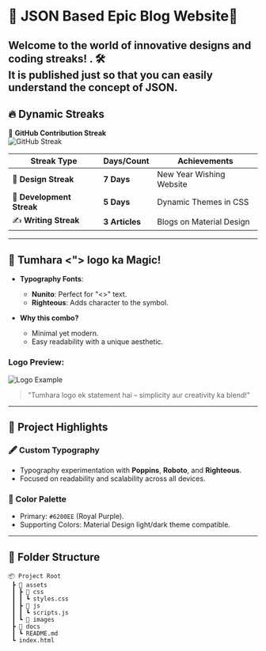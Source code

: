 # 🚀 JSON Based Epic Blog Website🚀

**Welcome to the world of innovative designs and coding streaks!** . 🛠️  
It is published just so that you can easily understand the concept of JSON.
---

## 🔥 Dynamic Streaks
🎯 **GitHub Contribution Streak**  
![GitHub Streak](https://streak-stats.demolab.com/?user=codeliya&theme=default&hide_border=true)

| **Streak Type**         | **Days/Count**  | **Achievements**              |
|--------------------------|-----------------|--------------------------------|
| 🎨 **Design Streak**     | **7 Days**      | New Year Wishing Website       |
| 🔧 **Development Streak**| **5 Days**      | Dynamic Themes in CSS          |
| ✍️ **Writing Streak**    | **3 Articles**  | Blogs on Material Design       |

---

## 🎨 Tumhara **<&quot;> logo** ka Magic!

- **Typography Fonts**:
  - **Nunito**: Perfect for "<\>" text.
  - **Righteous**: Adds character to the symbol.

- **Why this combo?**
  - Minimal yet modern.
  - Easy readability with a unique aesthetic.

### Logo Preview:  
![Logo Example](https://via.placeholder.com/300x100.png?text=%3C%5C%3E)

> "Tumhara logo ek statement hai – simplicity aur creativity ka blend!"

---

## 🌈 Project Highlights
### 🖋️ Custom Typography
- Typography experimentation with **Poppins**, **Roboto**, and **Righteous**.
- Focused on readability and scalability across all devices.

### 🎨 Color Palette
- Primary: `#6200EE` (Royal Purple).  
- Supporting Colors: Material Design light/dark theme compatible.

---

## 📂 Folder Structure
```plaintext
📦 Project Root
 ┣ 📂 assets
 ┃ ┣ 📂 css
 ┃ ┃ ┗ styles.css
 ┃ ┣ 📂 js
 ┃ ┃ ┗ scripts.js
 ┃ ┗ 📂 images
 ┣ 📂 docs
 ┃ ┗ README.md
 ┗ index.html
